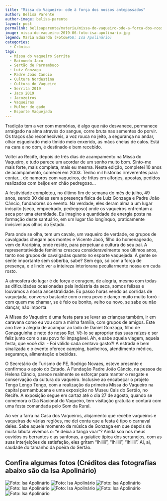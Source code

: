 ```yaml
---
title: "Missa do Vaqueiro: ode à força dos nossos antepassados"
author: Belisa Parente
author-image: belisa-parente
layout: post
permalink: belisaparente/materia/missa-do-vaqueiro-ode-a-forca-dos-nossos-antepassados
image: missa-do-vaqueiro-2019-06-foto-isa-apolinario.jpg
legend: Maria Eduarda (Foto&#58; Isa Apolinário)
categories:
  - Crônica
tags:
  - Missa do vaqueiro Serrita
  - Raimundo Jaco
  - Sertão de Pernambuco
  - Luiz Gonzaga
  - Padre João Cancio
  - Cultura Nordestina
  - Cultura do Vaqueiro
  - Serrita 2019
  - Jaco 2019
  - Jacozeiros
  - Vaqueiras
  - Mulher de gado
  - Esporte Vaquejada
---
```


Tradição tem a ver com memórias, é algo que não desvanece, permanece arraigado na alma através do sangue, corre bruta nas sementes do porvir. Os traços são reconhecíveis, a voz rouca no jeito, a segurança no andar, olhar esgueirado meio tímido meio enxerido, as mãos cheias de calos. Está na cara e no dom, é destinado e bem recebido.

Voltei ao Recife, depois de três dias de acampamento na Missa do Vaqueiro, e tudo parece um acordar de um sonho muito bom. Sinto-me mais forte, mais completa, mais eu mesma. Nesta edição, completei 10 anos de acampamento, comecei em 2003. Tenho mil histórias irreverentes para contar... de namoros com vaqueiros, de fritos em alforjes, apostas, pedidos realizados com beijos em chão pedregoso...

A festividade completou, no último fim de semana do mês de julho, 49 anos, sendo 30 deles sem a presença física de Luiz Gonzaga e Padre João Câncio, fundadores do evento. Na verdade, eles deram alma a um lugar inóspito (seco, empoeirado, pedregoso) onde os vaqueiros enfrentam a seca por uma eternidade. Eu imagino a quantidade de energia posta na formação deste santuário, em um lugar tão longínquo, praticamente invisível aos olhos do Estado.

Para onde se olha, tem um cavalo, um vaqueiro de verdade, os grupos de cavalgadas chegam aos montes e Vicente Jacó, filho do homenageado, vem de Araripina, onde reside, para perpetuar a cultura do seu pai. A representatividade feminina cresceu consideravelmente nos últimos anos, tanto nos grupos de cavalgadas quanto no esporte vaquejada. A gente se sente importante sem soberba, sabe? Sem ego, só com a força de presença, e é lindo ver a inteireza interiorana peculiarmente nossa em cada rosto.

A atmosfera do lugar é de força e coragem, de alegria, mesmo com todas as dificuldades ocasionadas pela indústria da seca, somos felizes e louvamos a nossa ancestralidade. Eu passo horas vendo as corridas de vaquejada, converso bastante com o meu povo e danço muito muito forró - com quem me chamar, se é feio ou bonito, velho ou novo, se sabe ou não dançar, não importa.

A Missa do Vaqueiro é uma festa para se levar as crianças também, ir em caravana como eu vou com a minha família, com grupos de amigos. Este ano tive a alegria de acampar ao lado de Daniel Gonzaga, filho de Gonzaguinha e neto do nosso Rei. Vê-lo se apropriar das suas raízes e ser feliz junto com o seu povo foi impagável. Ah, e sabe aquela viagem, aquela festa, que você diz: - Foi válido cada centavo gasto?! A estrada é bem sinalizada e o evento oferece camping, banheiros, atendimento médico, segurança, alimentação e bebidas.

O Secretário de Turismo de PE, Rodrigo Novaes, esteve presente e confirmou o apoio do Estado. A Fundação Padre João Câncio, na pessoa de Helena Câncio, parece realmente se esforçar para manter o resgate e conservação da cultura do vaqueiro. Inclusive ao encabeçar o projeto Tengo Lengo Tengo, com a realização da primeira Missa do Vaqueiro na capital pernambucana e uma exposição no Museu Cais do Sertão, no Recife. A exposição segue em cartaz até o dia 27 de agosto, quando se comemora o Dia Nacional do Vaqueiro, tem visitação gratuita e contará com uma festa comandada pelo Som da Rural.

Ao ver a farra na Casa dos Vaqueiros, alojamento que recebe vaqueiros e vaqueiras de várias regiões, me dei conta que a festa é tipo o carnaval deles. Sabe aquele momento da música de Gonzaga em que depois de muita labuta vivemos o: “e deixa a tanga voar”? Ainda soa nos meus ouvidos os berrantes e as sanfonas, a gaiatice típica dos sertanejos, com as suas interjeições de satisfação, eles gritam “Ihiiiii”, “Ihiiiii”, “Ihiiiii”. Ai, ai, saudade do tamanho da poeira do Sertão.

## Confira algumas fotos (Créditos das fotografias abaixo são da Isa Apolinário)

![Foto: Isa Apolinário](https://raw.githubusercontent.com/revistazena/img/master/missa-do-vaqueiro-2019-02-foto-isa-apolinario.jpg)
![Foto: Isa Apolinário](https://raw.githubusercontent.com/revistazena/img/master/missa-do-vaqueiro-2019-03-foto-isa-apolinario.jpg)
![Foto: Isa Apolinário](https://raw.githubusercontent.com/revistazena/img/master/missa-do-vaqueiro-2019-04-foto-isa-apolinario.jpg)
![Foto: Isa Apolinário](https://raw.githubusercontent.com/revistazena/img/master/missa-do-vaqueiro-2019-05-foto-isa-apolinario.jpg)
![Foto: Isa Apolinário](https://raw.githubusercontent.com/revistazena/img/master/missa-do-vaqueiro-2019-07-foto-isa-apolinario.jpg)
![Foto: Isa Apolinário](https://raw.githubusercontent.com/revistazena/img/master/missa-do-vaqueiro-2019-07-foto-isa-apolinario.gif)
![Foto: Isa Apolinário](https://raw.githubusercontent.com/revistazena/img/master/missa-do-vaqueiro-2019-01.jpg)

